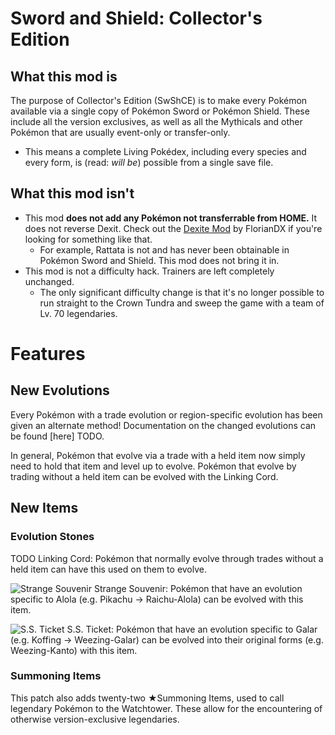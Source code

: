 # Sword and Shield: Collector's Edition

## What this mod is
The purpose of Collector's Edition (SwShCE) is to make every Pokémon available via a single copy of Pokémon Sword or Pokémon Shield. These include all the version exclusives, as well as all the Mythicals and other Pokémon that are usually event-only or transfer-only.
- This means a complete Living Pokédex, including every species and every form, is (read: *will be*) possible from a single save file.

## What this mod isn't
- This mod **does not add any Pokémon not transferrable from HOME.** It does not reverse Dexit. Check out the [Dexite Mod](https://gamebanana.com/mods/349303) by FlorianDX if you're looking for something like that.
  - For example, Rattata is not and has never been obtainable in Pokémon Sword and Shield. This mod does not bring it in.
- This mod is not a difficulty hack. Trainers are left completely unchanged.
  - The only significant difficulty change is that it's no longer possible to run straight to the Crown Tundra and sweep the game with a team of Lv. 70 legendaries.
 
# Features
## New Evolutions
Every Pokémon with a trade evolution or region-specific evolution has been given an alternate method! Documentation on the changed evolutions can be found [here] TODO. 

In general, Pokémon that evolve via a trade with a held item now simply need to hold that item and level up to evolve. Pokémon that evolve by trading without a held item can be evolved with the Linking Cord.

## New Items
### Evolution Stones

TODO Linking Cord: Pokémon that normally evolve through trades without a held item can have this used on them to evolve.

![Strange Souvenir](https://github.com/msikma/pokesprite/blob/master/items-outline/other-item/strange-souvenir.png?raw=true) Strange Souvenir: Pokémon that have an evolution specific to Alola (e.g. Pikachu -> Raichu-Alola) can be evolved with this item.

![S.S. Ticket](https://github.com/msikma/pokesprite/blob/master/items-outline/key-item/ss-ticket.png?raw=true) S.S. Ticket: Pokémon that have an evolution specific to Galar (e.g. Koffing -> Weezing-Galar) can be evolved into their original forms (e.g. Weezing-Kanto) with this item.

 ### Summoning Items
 This patch also adds twenty-two ★Summoning Items, used to call legendary Pokémon to the Watchtower. These allow for the encountering of otherwise version-exclusive legendaries.
